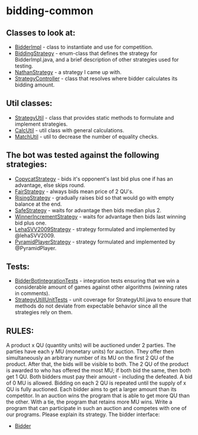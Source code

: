 # bidding-common

## Classes to look at:
* [BidderImpl](src/main/java/com/nathan22177/BidderBot/auction/bidder/BidderImpl.java) - class to instantiate and use for competition.
* [BiddingStrategy](src/main/java/com/nathan22177/BidderBot/auction/enums/BiddingStrategy.java) - enum-class that defines the strategy for BidderImpl.java, and a brief description of other strategies used for testing.
* [NathanStrategy](src/main/java/com/nathan22177/BidderBot/auction/strategies/NathanStrategy.java) - a strategy I came up with.
* [StrategyController](src/main/java/com/nathan22177/BidderBot/auction/StrategyController.java) - class that resolves where bidder calculates its bidding amount.

## Util classes:
* [StrategyUtil](src/main/java/com/nathan22177/BidderBot/auction/util/StrategyUtil.java) - class that provides static methods to formulate and implement strategies.
* [CalcUtil](src/main/java/com/nathan22177/BidderBot/auction/util/CalcUtil.java) - util class with general calculations.
* [MatchUtil](src/main/java/com/nathan22177/BidderBot/auction/util/MatchUtil.java) - util to decrease the number of equality checks.

## The bot was tested against the following strategies:
* [CopycatStrategy](src/main/java/com/nathan22177/BidderBot/auction/strategies/CopycatStrategy.java) - bids it's opponent's last bid plus one if has an advantage, else skips round.
* [FairStrategy](src/main/java/com/nathan22177/BidderBot/auction/strategies/FairStrategy.java) - always bids mean price of 2 QU's.
* [RisingStrategy](src/main/java/com/nathan22177/BidderBot/auction/strategies/RisingStrategy.java) - gradually raises bid so that would go with empty balance at the end.
* [SafeStrategy](src/main/java/com/nathan22177/BidderBot/auction/strategies/SafeStrategy.java) - waits for advantage then bids median plus 2.
* [WinnerIncrementStrategy](src/main/java/com/nathan22177/BidderBot/auction/strategies/WinnerIncrementStrategy.java) - waits for advantage then bids last winning bid plus one.
* [LehaSVV2009Strategy](src/main/java/com/nathan22177/BidderBot/auction/strategies/LehaSVV2009Strategy.java) - strategy formulated and implemented by @lehaSVV2009.
* [PyramidPlayerStrategy](src/main/java/com/nathan22177/BidderBot/auction/strategies/PyramidPlayerStrategy.java) - strategy formulated and implemented by @PyramidPlayer.

## Tests:
* [BidderBotIntegrationTests](src/test/java/com/nathan22177/BidderBot/BidderBotIntegrationTests.java) - integration tests ensuring that we win a considerable amount of games against other algorithms (winning rates in comments).
* [StrategyUtillUnitTests](src/test/java/com/nathan22177/BidderBot/StrategyUtillUnitTests.java) - unit coverage for StrategyUtil.java to ensure that methods do not deviate from expectable behavior since all the strategies rely on them.

## RULES:
A product x QU (quantity units) will be auctioned under 2 parties. The parties have each y MU (monetary units) for auction. They offer then simultaneously an arbitrary number of its MU on the first 2 QU of the product. After that, the bids will be visible to both. The 2 QU of the product is awarded to who has offered the most MU; if both bid the same, then both get 1 QU. Both bidders must pay their amount - including the defeated. A bid of 0 MU is allowed. Bidding on each 2 QU is repeated until the supply of x QU is fully auctioned. Each bidder aims to get a larger amount than its competitor.
In an auction wins the program that is able to get more QU than the other. With a tie, the program that retains more MU wins. Write a program that can participate in such an auction and competes with one of our programs. Please explain its strategy.
The bidder interface:
* [Bidder](src/main/java/com/nathan22177/BidderBot/auction/bidder/Bidder.java)
